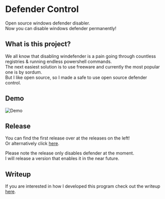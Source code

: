 # Defender Control
Open source windows defender disabler.   
Now you can disable windows defender permanently!   

## What is this project?  
We all know that disabling windefender is a pain going through countless registries & running endless powershell commands.  
The next easiest solution is to use freeware and currently the most popular one is by sordum.  
But I like open source, so I made a safe to use open source defender control.  

## Demo
![Demo](https://github.com/qtkite/defender-control/blob/main/resources/demo.gif?raw=true)

## Release
You can find the first release over at the releases on the left!  
Or alternatively click [here](https://github.com/qtkite/defender-control/releases/tag/v1.0).
  
Please note the release only disables defender at the moment.  
I will release a version that enables it in the near future.

## Writeup
If you are interested in how I developed this program check out the writeup [here](https://github.com/qtkite/defender-control/blob/main/Writeup.md).